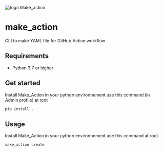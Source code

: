 ![logo Make_action](./banner.png)


# make_action
CLI to make YAML file for GitHub Action workflow

## Requirements

- Python 3.7 or higher

## Get started 

Install Make_Action in your python environnement use this command (in Admin profile) at root
```bash
pip install .
```
## Usage

Install Make_Action in your python environnement use this command at root
```bash
make_action create
```
